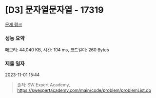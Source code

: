 # [D3] 문자열문자열 - 17319 

[문제 링크](https://swexpertacademy.com/main/code/problem/problemDetail.do?contestProbId=AYgEiwbKy48DFARP) 

### 성능 요약

메모리: 44,040 KB, 시간: 104 ms, 코드길이: 260 Bytes

### 제출 일자

2023-11-01 15:44



> 출처: SW Expert Academy, https://swexpertacademy.com/main/code/problem/problemList.do